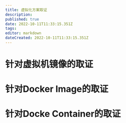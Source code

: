 ```yaml
---
title: 虚拟化方案取证
description: 
published: true
date: 2022-10-11T11:33:15.351Z
tags: 
editor: markdown
dateCreated: 2022-10-11T11:33:15.351Z
---
```


# 针对虚拟机镜像的取证

# 针对Docker Image的取证

# 针对Docke Container的取证